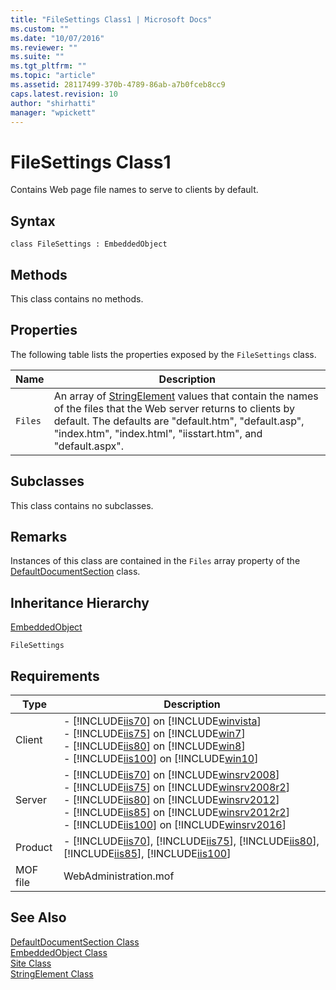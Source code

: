 ```yaml
---
title: "FileSettings Class1 | Microsoft Docs"
ms.custom: ""
ms.date: "10/07/2016"
ms.reviewer: ""
ms.suite: ""
ms.tgt_pltfrm: ""
ms.topic: "article"
ms.assetid: 28117499-370b-4789-86ab-a7b0fceb8cc9
caps.latest.revision: 10
author: "shirhatti"
manager: "wpickett"
---
```

# FileSettings Class1
Contains Web page file names to serve to clients by default.  
  
## Syntax  
  
```vbs  
class FileSettings : EmbeddedObject  
```  
  
## Methods  
 This class contains no methods.  
  
## Properties  
 The following table lists the properties exposed by the `FileSettings` class.  
  
|Name|Description|  
|----------|-----------------|  
|`Files`|An array of [StringElement](../wmi-provider/stringelement-class.md) values that contain the names of the files that the Web server returns to clients by default. The defaults are "default.htm", "default.asp", "index.htm", "index.html", "iisstart.htm", and "default.aspx".|  
  
## Subclasses  
 This class contains no subclasses.  
  
## Remarks  
 Instances of this class are contained in the `Files` array property of the [DefaultDocumentSection](../wmi-provider/defaultdocumentsection-class.md) class.  
  
## Inheritance Hierarchy  
 [EmbeddedObject](../wmi-provider/embeddedobject-class.md)  
  
 `FileSettings`  
  
## Requirements  
  
|Type|Description|  
|----------|-----------------|  
|Client|-   [!INCLUDE[iis70](../wmi-provider/includes/iis70-md.md)] on [!INCLUDE[winvista](../wmi-provider/includes/winvista-md.md)]<br />-   [!INCLUDE[iis75](../wmi-provider/includes/iis75-md.md)] on [!INCLUDE[win7](../wmi-provider/includes/win7-md.md)]<br />-   [!INCLUDE[iis80](../wmi-provider/includes/iis80-md.md)] on [!INCLUDE[win8](../wmi-provider/includes/win8-md.md)]<br />-   [!INCLUDE[iis100](../wmi-provider/includes/iis100-md.md)] on [!INCLUDE[win10](../wmi-provider/includes/win10-md.md)]|  
|Server|-   [!INCLUDE[iis70](../wmi-provider/includes/iis70-md.md)] on [!INCLUDE[winsrv2008](../wmi-provider/includes/winsrv2008-md.md)]<br />-   [!INCLUDE[iis75](../wmi-provider/includes/iis75-md.md)] on [!INCLUDE[winsrv2008r2](../wmi-provider/includes/winsrv2008r2-md.md)]<br />-   [!INCLUDE[iis80](../wmi-provider/includes/iis80-md.md)] on [!INCLUDE[winsrv2012](../wmi-provider/includes/winsrv2012-md.md)]<br />-   [!INCLUDE[iis85](../wmi-provider/includes/iis85-md.md)] on [!INCLUDE[winsrv2012r2](../wmi-provider/includes/winsrv2012r2-md.md)]<br />-   [!INCLUDE[iis100](../wmi-provider/includes/iis100-md.md)] on [!INCLUDE[winsrv2016](../wmi-provider/includes/winsrv2016-md.md)]|  
|Product|-   [!INCLUDE[iis70](../wmi-provider/includes/iis70-md.md)], [!INCLUDE[iis75](../wmi-provider/includes/iis75-md.md)], [!INCLUDE[iis80](../wmi-provider/includes/iis80-md.md)], [!INCLUDE[iis85](../wmi-provider/includes/iis85-md.md)], [!INCLUDE[iis100](../wmi-provider/includes/iis100-md.md)]|  
|MOF file|WebAdministration.mof|  
  
## See Also  
 [DefaultDocumentSection Class](../wmi-provider/defaultdocumentsection-class.md)   
 [EmbeddedObject Class](../wmi-provider/embeddedobject-class.md)   
 [Site Class](../wmi-provider/site-class.md)   
 [StringElement Class](../wmi-provider/stringelement-class.md)